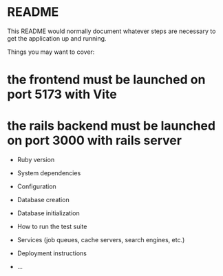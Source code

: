 # README

This README would normally document whatever steps are necessary to get the
application up and running.

Things you may want to cover:

# the frontend must be launched on port 5173 with Vite

# the rails backend must be launched on port 3000 with rails server

<!-- rails generate model Question title:string content:text location:string
rails generate model Answer content:text question:references

rails generate controller Questions
rails generate controller Answers
-->

- Ruby version

- System dependencies

- Configuration

- Database creation

- Database initialization

- How to run the test suite

- Services (job queues, cache servers, search engines, etc.)

- Deployment instructions

- ...
